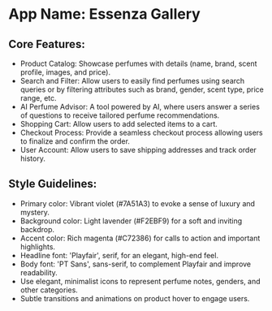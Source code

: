 # **App Name**: Essenza Gallery

## Core Features:

- Product Catalog: Showcase perfumes with details (name, brand, scent profile, images, and price).
- Search and Filter: Allow users to easily find perfumes using search queries or by filtering attributes such as brand, gender, scent type, price range, etc.
- AI Perfume Advisor: A tool powered by AI, where users answer a series of questions to receive tailored perfume recommendations.
- Shopping Cart: Allow users to add selected items to a cart.
- Checkout Process: Provide a seamless checkout process allowing users to finalize and confirm the order.
- User Account: Allow users to save shipping addresses and track order history.

## Style Guidelines:

- Primary color: Vibrant violet (#7A51A3) to evoke a sense of luxury and mystery.
- Background color: Light lavender (#F2EBF9) for a soft and inviting backdrop.
- Accent color: Rich magenta (#C72386) for calls to action and important highlights.
- Headline font: 'Playfair', serif, for an elegant, high-end feel.
- Body font: 'PT Sans', sans-serif, to complement Playfair and improve readability.
- Use elegant, minimalist icons to represent perfume notes, genders, and other categories.
- Subtle transitions and animations on product hover to engage users.